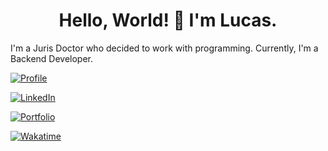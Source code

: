 <div align="center">
  <h1>Hello, World! 👋 I'm Lucas. </h1>
</div>

I'm a Juris Doctor who decided to work with programming. 
Currently, I'm a Backend Developer.

<div>
  
  [![Profile](https://komarev.com/ghpvc/?username=lcslitx&message=Visits&color=955bfb)](https://github.com/lcslitx)
   
  [![LinkedIn](https://img.shields.io/static/v1?logo=linkedin&label=Linkedin&message=Lucas+Lima&color=blue)](https://www.linkedin.com/in/lucas-lima-teixeira/)
  
  [![Portfolio](https://img.shields.io/static/v1?logo=hackerrank&label=HackerRank&message=Lucassauro&color=1ba94c&style=flat)](https://www.hackerrank.com/lucassauro)
  
  [![Wakatime](https://Wakatime.com/badge/user/c9ea92f1-9424-4e76-9310-0d296f97b568.svg)](https://Wakatime.com/@lucassauro)

</div>
